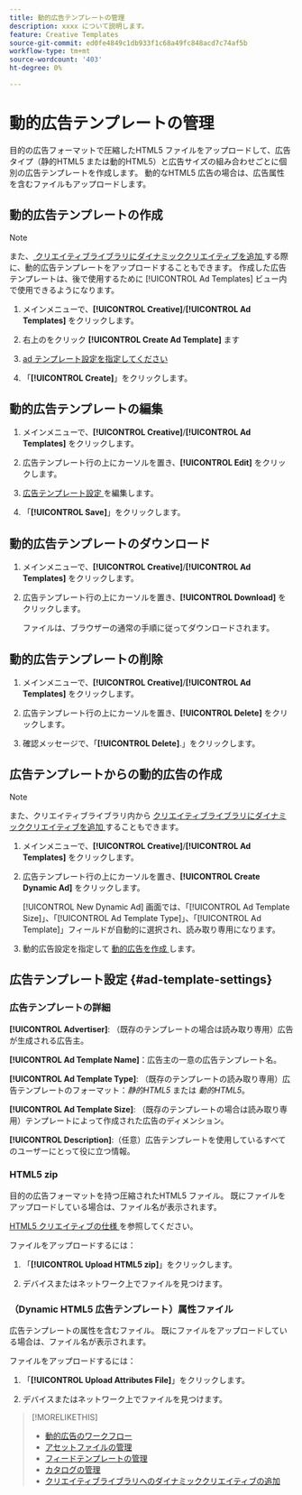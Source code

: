 ```yaml
---
title: 動的広告テンプレートの管理
description: xxxx について説明します。
feature: Creative Templates
source-git-commit: ed0fe4849c1db933f1c68a49fc848acd7c74af5b
workflow-type: tm+mt
source-wordcount: '403'
ht-degree: 0%

---
```


# 動的広告テンプレートの管理

目的の広告フォーマットで圧縮したHTML5 ファイルをアップロードして、広告タイプ（静的HTML5 または動的HTML5）と広告サイズの組み合わせごとに個別の広告テンプレートを作成します。 動的なHTML5 広告の場合は、広告属性 <!-- more clarification? --> を含むファイルもアップロードします。

<!-- add this where/how?: You can use the same feed template for multiple ad templates. -->

<!-- EXPLAIN MORE:  Is this like repropagating a feed file through a template, or can you just change some things? Is generating an ad template a one-time thing, using the existing feed file, but you might later update the file and re-propagation doesn't happen automatically? Clarify the use cases for each.-->

## 動的広告テンプレートの作成

>[!NOTE]
>
>また、[ クリエイティブライブラリにダイナミッククリエイティブを追加 ](/help/creative/creative-libraries/creative-add-dynamic.md) する際に、動的広告テンプレートをアップロードすることもできます。 作成した広告テンプレートは、後で使用するために [!UICONTROL Ad Templates] ビュー内で使用できるようになります。

1. メインメニューで、**[!UICONTROL Creative]**/**[!UICONTROL Ad Templates]** をクリックします。

1. 右上のをクリック **[!UICONTROL Create Ad Template]** ます

1. [ad テンプレート設定を指定してください ](#ad-template-settings)

1. 「**[!UICONTROL Create]**」をクリックします。

## 動的広告テンプレートの編集

1. メインメニューで、**[!UICONTROL Creative]**/**[!UICONTROL Ad Templates]** をクリックします。

1. 広告テンプレート行の上にカーソルを置き、**[!UICONTROL Edit]** をクリックします。

1. [ 広告テンプレート設定 ](#ad-template-settings) を編集します。

1. 「**[!UICONTROL Save]**」をクリックします。

## 動的広告テンプレートのダウンロード

<!-- Explain more about what this contains and the format:  Downloaded ad templates are compressed (zipped) files that include XXX as TDF files and the uploaded HTML5 (and attributes?) data. You can open the TDF file in a text editor. -->

1. メインメニューで、**[!UICONTROL Creative]**/**[!UICONTROL Ad Templates]** をクリックします。

1. 広告テンプレート行の上にカーソルを置き、**[!UICONTROL Download]** をクリックします。

   ファイルは、ブラウザーの通常の手順に従ってダウンロードされます。

## 動的広告テンプレートの削除

1. メインメニューで、**[!UICONTROL Creative]**/**[!UICONTROL Ad Templates]** をクリックします。

1. 広告テンプレート行の上にカーソルを置き、**[!UICONTROL Delete]** をクリックします。

1. 確認メッセージで、「**[!UICONTROL Delete]**.<!-- Confirm -->」をクリックします。

## 広告テンプレートからの動的広告の作成

>[!NOTE]
>
>また、クリエイティブライブラリ内から [ クリエイティブライブラリにダイナミッククリエイティブを追加 ](/help/creative/creative-libraries/creative-add-dynamic.md) することもできます。

1. メインメニューで、**[!UICONTROL Creative]**/**[!UICONTROL Ad Templates]** をクリックします。

1. 広告テンプレート行の上にカーソルを置き、**[!UICONTROL Create Dynamic Ad]** をクリックします。

   [!UICONTROL New Dynamic Ad] 画面では、「[!UICONTROL Ad Template Size]」、「[!UICONTROL Ad Template Type]」、「[!UICONTROL Ad Template]」フィールドが自動的に選択され、読み取り専用になります。

1. 動的広告設定を指定して [ 動的広告を作成 ](/help/creative/creative-libraries/creative-add-dynamic.md) します。

## 広告テンプレート設定 {#ad-template-settings}

### 広告テンプレートの詳細

**[!UICONTROL Advertiser]**: （既存のテンプレートの場合は読み取り専用）広告が生成される広告主。

**[!UICONTROL Ad Template Name]**：広告主の一意の広告テンプレート名。

**[!UICONTROL Ad Template Type]**: （既存のテンプレートの読み取り専用）広告テンプレートのフォーマット：*静的HTML5* または *動的HTML5*。

**[!UICONTROL Ad Template Size]**: （既存のテンプレートの場合は読み取り専用）テンプレートによって作成された広告のディメンション。

**[!UICONTROL Description]**:（任意）広告テンプレートを使用しているすべてのユーザーにとって役に立つ情報。

<!-- I don't see this on 9/24:

### (Static HTML5 ad templates) Click Tags

**\[Click Tag Parameter\]**: The click tag parameters to allow click-tracking redirects from ads created using the ad template. To add a parameter, click **[!UICONTROL + Add More]** and enter an additional parameter. You can include up to five parameters.

-->

### HTML5 zip

目的の広告フォーマットを持つ圧縮されたHTML5 ファイル。 既にファイルをアップロードしている場合は、ファイル名が表示されます。

[HTML5 クリエイティブの仕様 ](/help/creative/creative-libraries/html5-creative-specification.md) を参照してください。

ファイルをアップロードするには：

1. 「**[!UICONTROL Upload HTML5 zip]**」をクリックします。

1. デバイスまたはネットワーク上でファイルを見つけます。

### （Dynamic HTML5 広告テンプレート）属性ファイル

<!-- EXPLAIN -->広告テンプレートの属性を含むファイル。 既にファイルをアップロードしている場合は、ファイル名が表示されます。

<!-- Add specs for this file type -->

ファイルをアップロードするには：

1. 「**[!UICONTROL Upload Attributes File]**」をクリックします。

1. デバイスまたはネットワーク上でファイルを見つけます。

>[!MORELIKETHIS]
>
>* [ 動的広告のワークフロー ](/help/creative/introduction/workflow-dynamic-ads.md)
>* [ アセットファイルの管理 ](/help/creative/feeds/asset-manage.md)
>* [ フィードテンプレートの管理 ](/help/creative/feeds/feed-template-manage.md)
>* [ カタログの管理 ](/help/creative/feeds/catalog-manage.md)
>* [ クリエイティブライブラリへのダイナミッククリエイティブの追加 ](/help/creative/creative-libraries/creative-add-dynamic.md)

